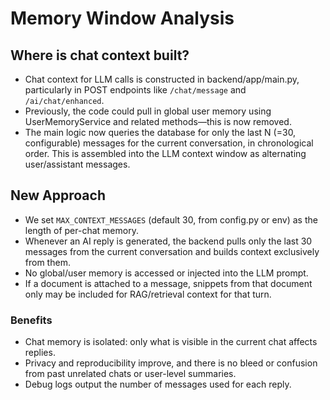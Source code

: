 # Memory Window Analysis

## Where is chat context built?
- Chat context for LLM calls is constructed in backend/app/main.py, particularly in POST endpoints like `/chat/message` and `/ai/chat/enhanced`.
- Previously, the code could pull in global user memory using UserMemoryService and related methods—this is now removed.
- The main logic now queries the database for only the last N (=30, configurable) messages for the current conversation, in chronological order. This is assembled into the LLM context window as alternating user/assistant messages.

## New Approach
- We set `MAX_CONTEXT_MESSAGES` (default 30, from config.py or env) as the length of per-chat memory.
- Whenever an AI reply is generated, the backend pulls only the last 30 messages from the current conversation and builds context exclusively from them.
- No global/user memory is accessed or injected into the LLM prompt.
- If a document is attached to a message, snippets from that document only may be included for RAG/retrieval context for that turn.

### Benefits
- Chat memory is isolated: only what is visible in the current chat affects replies.
- Privacy and reproducibility improve, and there is no bleed or confusion from past unrelated chats or user-level summaries.
- Debug logs output the number of messages used for each reply.
